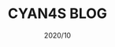 ---
title: "CYAN4S BLOG"
description: "CYAN4S의 기술 블로그"
date: "2020/10"
layout: "../../layouts/Work.astro"
link: "https://blog.cyan4s.com"
repo: "https://github.com/CYAN4S/blog"
platform: ["web"]
stack: ["jekyll", "html"]
---